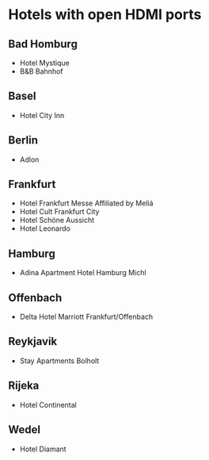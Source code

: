# Hotels with open HDMI ports

## Bad Homburg
* Hotel Mystique
* B&B Bahnhof

## Basel
* Hotel City Inn

## Berlin
* Adlon

## Frankfurt
* Hotel Frankfurt Messe Affiliated by Meliá
* Hotel Cult Frankfurt City
* Hotel Schöne Aussicht
* Hotel Leonardo

## Hamburg
* Adina Apartment Hotel Hamburg Michl

## Offenbach
* Delta Hotel Marriott Frankfurt/Offenbach

## Reykjavik
* Stay Apartments Bolholt

## Rijeka
* Hotel Continental

## Wedel
* Hotel Diamant